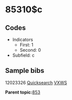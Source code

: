 # 85310$c

## Codes

-   Indicators
    -   First: 1
    -   Second: 0
-   Subfield: c

## Sample bibs

12023326 [Quicksearch](https://search.library.yale.edu/catalog/12023326) [VXWS](http://prodorbis.library.yale.edu:7014/vxws/GetHoldingsService?bibId=12023326)

**Parent topic:**[853](../../tags/853/853.md)

